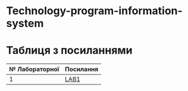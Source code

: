 # Technology-program-information-system
# Таблиця з посиланнями
|№ Лабораторної|Посилання|
|---|---|
|1|[LAB1](https://github.com/miglasdima/Lab1.git )|
